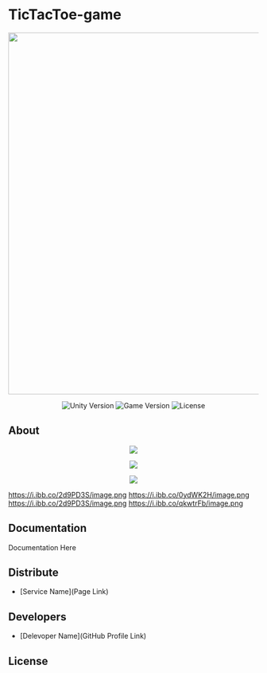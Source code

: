 # TicTacToe-game
<p align="center">
      <img src="Project Logo Url" width="726">
</p>

<p align="center">
   <img src="" alt="Unity Version">
   <img src="" alt="Game Version">
   <img src="" alt="License">
</p>

## About

<p align="center">
      <img src="https://i.ibb.co/0ydWK2H/image.png", "width=500">
</p>

<p align="center">
      <img src="https://i.ibb.co/2d9PD3S/image.png", "width=500">
</p>

<p align="center">
      <img src="https://i.ibb.co/qkwtrFb/image.png", "width=500">
</p>

https://i.ibb.co/2d9PD3S/image.png
https://i.ibb.co/0ydWK2H/image.png
https://i.ibb.co/2d9PD3S/image.png
https://i.ibb.co/qkwtrFb/image.png


## Documentation

Documentation Here

## Distribute

- [Service Name](Page Link)


## Developers

- [Delevoper Name](GitHub Profile Link)

## License
##

